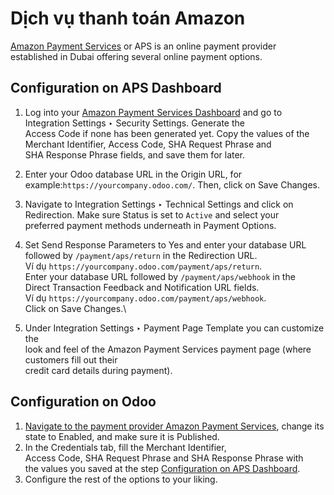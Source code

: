 # Dịch vụ thanh toán Amazon

[Amazon Payment Services](https://paymentservices.amazon.com/) or APS is an online payment provider\
established in Dubai offering several online payment options.

## Configuration on APS Dashboard

1. Log into your [Amazon Payment Services Dashboard](https://fort.payfort.com/) and go to\
   Integration Settings ‣ Security Settings. Generate the\
   Access Code if none has been generated yet. Copy the values of the\
   Merchant Identifier, Access Code, SHA Request Phrase and\
   SHA Response Phrase fields, and save them for later.
2. Enter your Odoo database URL in the Origin URL, for example:`https://yourcompany.odoo.com/`. Then, click on Save Changes.
3. Navigate to Integration Settings ‣ Technical Settings and click on\
   Redirection. Make sure Status is set to `Active` and select your\
   preferred payment methods underneath in Payment Options.
4. Set Send Response Parameters to Yes and enter your database URL\
   followed by `/payment/aps/return` in the Redirection URL.\
   Ví dụ `https://yourcompany.odoo.com/payment/aps/return`.\
   Enter your database URL followed by `/payment/aps/webhook` in the\
   Direct Transaction Feedback and Notification URL fields.\
   Ví dụ `https://yourcompany.odoo.com/payment/aps/webhook`.\
   Click on Save Changes.\

5. Under Integration Settings ‣ Payment Page Template you can customize the\
   look and feel of the Amazon Payment Services payment page (where customers fill out their\
   credit card details during payment).

## Configuration on Odoo

1. [Navigate to the payment provider Amazon Payment Services](../payment_providers.md#payment-providers-add-new),
   change its state to Enabled, and make sure it is Published.
2. In the Credentials tab, fill the Merchant Identifier,\
   Access Code, SHA Request Phrase and SHA Response Phrase with\
   the values you saved at the step [Configuration on APS Dashboard](amazon_payment_services.md#payment-providers-aps-configure-dashboard).
3. Configure the rest of the options to your liking.
